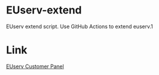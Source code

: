 # EUserv-extend
EUserv extend script.
Use GitHub Actions to extend euserv.1
# Link
[EUserv Customer Panel](https://support.euserv.com)
